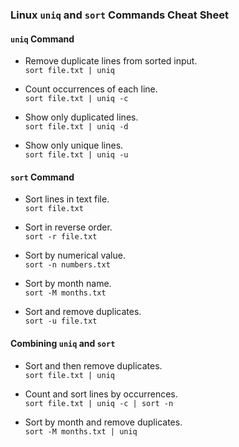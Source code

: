 ### Linux `uniq` and `sort` Commands Cheat Sheet

#### `uniq` Command

- Remove duplicate lines from sorted input.  
`sort file.txt | uniq`

- Count occurrences of each line.  
`sort file.txt | uniq -c`

- Show only duplicated lines.  
`sort file.txt | uniq -d`

- Show only unique lines.  
`sort file.txt | uniq -u`

#### `sort` Command

- Sort lines in text file.  
`sort file.txt`

- Sort in reverse order.  
`sort -r file.txt`

- Sort by numerical value.  
`sort -n numbers.txt`

- Sort by month name.  
`sort -M months.txt`

- Sort and remove duplicates.  
`sort -u file.txt`

#### Combining `uniq` and `sort`

- Sort and then remove duplicates.  
`sort file.txt | uniq`

- Count and sort lines by occurrences.  
`sort file.txt | uniq -c | sort -n`

- Sort by month and remove duplicates.  
`sort -M months.txt | uniq`
